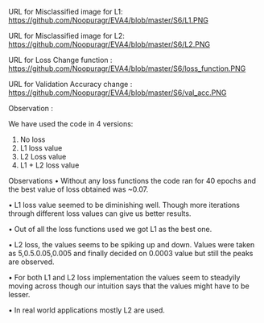 
URL for Misclassified image for L1:  https://github.com/Noopuragr/EVA4/blob/master/S6/L1.PNG

URL for Misclassified image for L2:  https://github.com/Noopuragr/EVA4/blob/master/S6/L2.PNG

URL for Loss Change function : https://github.com/Noopuragr/EVA4/blob/master/S6/loss_function.PNG
 
 URL for Validation Accuracy change :   https://github.com/Noopuragr/EVA4/blob/master/S6/val_acc.PNG
 
 Observation : 
 
 We have used the code in 4 versions: 
 
1) No loss
2) L1 loss value
3) L2 Loss value
4) L1 + L2 loss value

Observations
• Without any loss functions the code ran for 40 epochs and the best value of loss obtained was ~0.07.

• L1 loss value seemed to be diminishing well. Though more iterations through different loss values can give us better results.

• Out of all the loss functions used we got L1 as the best one.

• L2 loss, the values seems to be spiking up and down. Values were taken as 5,0.5.0.05,0.005 and finally decided on 0.0003 value but still the peaks are observed.

• For both L1 and L2 loss implementation the values seem to steadyily moving across though our intuition says that the values might have to be lesser.

• In real world applications mostly L2 are used. 
